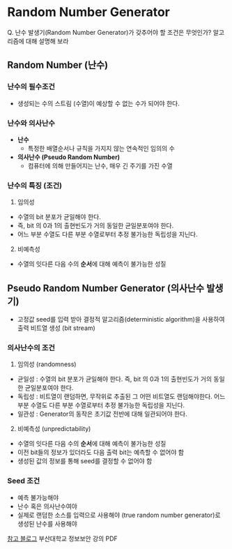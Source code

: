 # Random Number Generator

Q. 난수 발생기(Random Number Generator)가 갖추어야 할 조건은 무엇인가? 알고리즘에 대해 설명해 보라


## Random Number (난수)

### 난수의 필수조건
* 생성되는 수의 스트림 (수열)이 예상할 수 없는 수가 되어야 한다.

### 난수와 의사난수
* **난수**
	* 특정한 배열순서나 규칙을 가지지 않는 연속적인 임의의 수
* **의사난수 (Pseudo Random Number)**
	* 컴퓨터에 의해 만들어지는 난수, 매우 긴 주기를 가진 수열

### 난수의 특징 (조건)
1. 임의성 
- 수열의 bit 분포가 균일해야 한다.
- 즉, bit 의 0과 1의 출현빈도가 거의 동일한 균일분포여야 한다.
- 어느 부분 수열도 다른 부분 수열로부터 추정 불가능한 독립성을 지닌다.

2. 비예측성
- 수열의 잇다른 다음 수의 **순서**에 대해 예측이 불가능한 성질

## Pseudo Random Number Generator (의사난수 발생기)

- 고정값 seed를 입력 받아 결정적 알고리즘(deterministic algorithm)을 사용하여 출력 비트열 생성 (bit stream)

### 의사난수의 조건
1. 임의성 (randomness)
-  균일성 : 수열의 bit 분포가 균일해야 한다. 즉, bit 의 0과 1의 출현빈도가 거의 동일한 균일분포여야 한다.
- 독립성 : 비트열이 랜덤하면, 무작위로 추출된 그 어떤 비트열도 랜덤해야한다. 어느 부분 수열도 다른 부분 수열로부터 추정 불가능한 독립성을 지닌다.
- 일관성 : Generator의 동작은 초기값 전반에 대해 일관되어야 한다.

2. 비예측성 (unpredictability)
- 수열의 잇다른 다음 수의 **순서**에 대해 예측이 불가능한 성질
- 이전 bit들의 정보가 있더라도 다음 출력 bit는 예측할 수 없어야 함
- 생성된 값의 정보를 통해 seed를 결정할 수 없어야 함

### Seed 조건
- 예측 불가능해야
- 난수 혹은 의사난수여야
- 실제로 랜덤한 소스를 입력으로 사용해야 (true random number generator)로 생성된 난수를 사용해야

[참고 블로그]([https://sgpsgp.tistory.com/33](https://sgpsgp.tistory.com/33))
부산대학교 정보보안 강의 PDF
